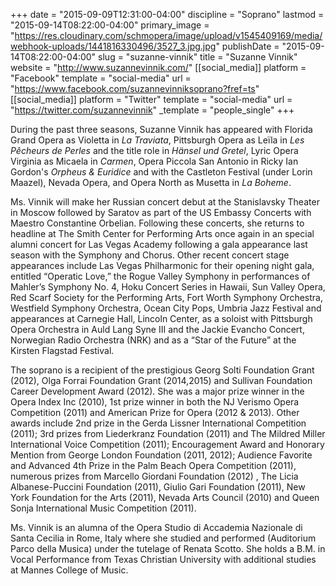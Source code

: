 +++
date = "2015-09-09T12:31:00-04:00"
discipline = "Soprano"
lastmod = "2015-09-14T08:22:00-04:00"
primary_image = "https://res.cloudinary.com/schmopera/image/upload/v1545409169/media/webhook-uploads/1441816330496/3527_3.jpg.jpg"
publishDate = "2015-09-14T08:22:00-04:00"
slug = "suzanne-vinnik"
title = "Suzanne Vinnik"
website = "http://www.suzannevinnik.com/"
[[social_media]]
platform = "Facebook"
template = "social-media"
url = "https://www.facebook.com/suzannevinniksoprano?fref=ts"
[[social_media]]
platform = "Twitter"
template = "social-media"
url = "https://twitter.com/suzannevinnik"
_template = "people_single"
+++

During the past three seasons, Suzanne Vinnik has appeared with Florida Grand Opera as Violetta in *La Traviata*, Pittsburgh Opera as Leïla in *Les Pêcheurs de Perles* and the title role in *Hänsel und Gretel*, Lyric Opera Virginia as Micaela in *Carmen*, Opera Piccola San Antonio in Ricky Ian Gordon's *Orpheus & Euridice* and with the Castleton Festival (under Lorin Maazel), Nevada Opera, and Opera North as Musetta in *La Boheme*.

Ms. Vinnik will make her Russian concert debut at the Stanislavsky Theater in Moscow followed by Saratov as part of the US Embassy Concerts with Maestro Constantine Orbelian. Following these concerts, she returns to headline at The Smith Center for Performing Arts once again in an special alumni concert for Las Vegas Academy following a gala appearance last season with the Symphony and Chorus. Other recent concert stage appearances include Las Vegas Philharmonic for their opening night gala, entitled “Operatic Love,” the Rogue Valley Symphony in performances of Mahler’s Symphony No. 4, Hoku Concert Series in Hawaii, Sun Valley Opera, Red Scarf Society for the Performing Arts, Fort Worth Symphony Orchestra, Westfield Symphony Orchestra, Ocean City Pops, Umbria Jazz Festival and appearances at Carnegie Hall, Lincoln Center, as a soloist with Pittsburgh Opera Orchestra in Auld Lang Syne III and the Jackie Evancho Concert, Norwegian Radio Orchestra (NRK) and as a “Star of the Future” at the Kirsten Flagstad Festival. 

The soprano is a recipient of the prestigious Georg Solti Foundation Grant (2012), Olga Forrai Foundation Grant (2014,2015) and Sullivan Foundation Career Development Award (2012).  She was a major prize winner in the Opera Index Inc (2010), 1st prize winner in both the NJ Verismo Opera Competition (2011) and American Prize for Opera (2012 & 2013). Other awards include 2nd prize in the Gerda Lissner International Competition (2011); 3rd prizes from Liederkranz Foundation (2011) and The Mildred Miller International Voice Competition (2011); Encouragement Award and Honorary Mention from George London Foundation (2011, 2012); Audience Favorite and Advanced 4th Prize in the Palm Beach Opera Competition (2011), numerous prizes from Marcello Giordani Foundation (2012) , The Licia Albanese-Puccini Foundation (2011), Giulio Gari Foundation (2011), New York Foundation for the Arts (2011), Nevada Arts Council (2010) and Queen Sonja International Music Competition (2011).

Ms. Vinnik is an alumna of the Opera Studio di Accademia Nazionale di Santa Cecilia in Rome, Italy where she studied and performed (Auditorium Parco della Musica) under the tutelage of Renata Scotto. She holds a B.M. in Vocal Performance from Texas Christian University with additional studies at Mannes College of Music.
